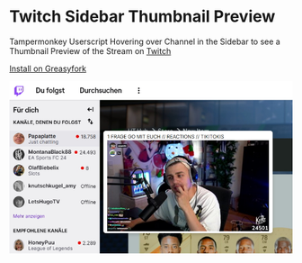 # Twitch Sidebar Thumbnail Preview
Tampermonkey Userscript Hovering over Channel in the Sidebar to see a Thumbnail Preview of the Stream on [Twitch](https://www.twitch.tv)

[Install on Greasyfork](https://greasyfork.org/scripts/475701)

![Image](image.jpg)